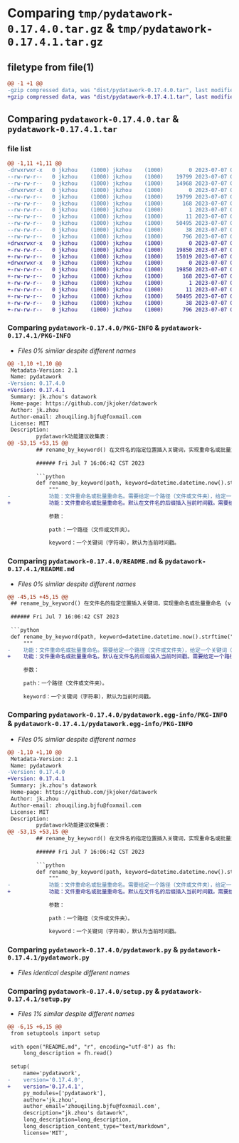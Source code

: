 # Comparing `tmp/pydatawork-0.17.4.0.tar.gz` & `tmp/pydatawork-0.17.4.1.tar.gz`

## filetype from file(1)

```diff
@@ -1 +1 @@
-gzip compressed data, was "dist/pydatawork-0.17.4.0.tar", last modified: Fri Jul  7 08:13:26 2023, max compression
+gzip compressed data, was "dist/pydatawork-0.17.4.1.tar", last modified: Fri Jul  7 08:17:24 2023, max compression
```

## Comparing `pydatawork-0.17.4.0.tar` & `pydatawork-0.17.4.1.tar`

### file list

```diff
@@ -1,11 +1,11 @@
-drwxrwxr-x   0 jkzhou    (1000) jkzhou    (1000)        0 2023-07-07 08:13:26.000000 pydatawork-0.17.4.0/
--rw-rw-r--   0 jkzhou    (1000) jkzhou    (1000)    19799 2023-07-07 08:13:26.000000 pydatawork-0.17.4.0/PKG-INFO
--rw-rw-r--   0 jkzhou    (1000) jkzhou    (1000)    14968 2023-07-07 08:10:53.000000 pydatawork-0.17.4.0/README.md
-drwxrwxr-x   0 jkzhou    (1000) jkzhou    (1000)        0 2023-07-07 08:13:26.000000 pydatawork-0.17.4.0/pydatawork.egg-info/
--rw-rw-r--   0 jkzhou    (1000) jkzhou    (1000)    19799 2023-07-07 08:13:26.000000 pydatawork-0.17.4.0/pydatawork.egg-info/PKG-INFO
--rw-rw-r--   0 jkzhou    (1000) jkzhou    (1000)      168 2023-07-07 08:13:26.000000 pydatawork-0.17.4.0/pydatawork.egg-info/SOURCES.txt
--rw-rw-r--   0 jkzhou    (1000) jkzhou    (1000)        1 2023-07-07 08:13:26.000000 pydatawork-0.17.4.0/pydatawork.egg-info/dependency_links.txt
--rw-rw-r--   0 jkzhou    (1000) jkzhou    (1000)       11 2023-07-07 08:13:26.000000 pydatawork-0.17.4.0/pydatawork.egg-info/top_level.txt
--rw-rw-r--   0 jkzhou    (1000) jkzhou    (1000)    50495 2023-07-07 08:11:43.000000 pydatawork-0.17.4.0/pydatawork.py
--rw-rw-r--   0 jkzhou    (1000) jkzhou    (1000)       38 2023-07-07 08:13:26.000000 pydatawork-0.17.4.0/setup.cfg
--rw-rw-r--   0 jkzhou    (1000) jkzhou    (1000)      796 2023-07-07 08:08:58.000000 pydatawork-0.17.4.0/setup.py
+drwxrwxr-x   0 jkzhou    (1000) jkzhou    (1000)        0 2023-07-07 08:17:24.000000 pydatawork-0.17.4.1/
+-rw-rw-r--   0 jkzhou    (1000) jkzhou    (1000)    19850 2023-07-07 08:17:24.000000 pydatawork-0.17.4.1/PKG-INFO
+-rw-rw-r--   0 jkzhou    (1000) jkzhou    (1000)    15019 2023-07-07 08:16:53.000000 pydatawork-0.17.4.1/README.md
+drwxrwxr-x   0 jkzhou    (1000) jkzhou    (1000)        0 2023-07-07 08:17:24.000000 pydatawork-0.17.4.1/pydatawork.egg-info/
+-rw-rw-r--   0 jkzhou    (1000) jkzhou    (1000)    19850 2023-07-07 08:17:24.000000 pydatawork-0.17.4.1/pydatawork.egg-info/PKG-INFO
+-rw-rw-r--   0 jkzhou    (1000) jkzhou    (1000)      168 2023-07-07 08:17:24.000000 pydatawork-0.17.4.1/pydatawork.egg-info/SOURCES.txt
+-rw-rw-r--   0 jkzhou    (1000) jkzhou    (1000)        1 2023-07-07 08:17:24.000000 pydatawork-0.17.4.1/pydatawork.egg-info/dependency_links.txt
+-rw-rw-r--   0 jkzhou    (1000) jkzhou    (1000)       11 2023-07-07 08:17:24.000000 pydatawork-0.17.4.1/pydatawork.egg-info/top_level.txt
+-rw-rw-r--   0 jkzhou    (1000) jkzhou    (1000)    50495 2023-07-07 08:11:43.000000 pydatawork-0.17.4.1/pydatawork.py
+-rw-rw-r--   0 jkzhou    (1000) jkzhou    (1000)       38 2023-07-07 08:17:24.000000 pydatawork-0.17.4.1/setup.cfg
+-rw-rw-r--   0 jkzhou    (1000) jkzhou    (1000)      796 2023-07-07 08:17:05.000000 pydatawork-0.17.4.1/setup.py
```

### Comparing `pydatawork-0.17.4.0/PKG-INFO` & `pydatawork-0.17.4.1/PKG-INFO`

 * *Files 0% similar despite different names*

```diff
@@ -1,10 +1,10 @@
 Metadata-Version: 2.1
 Name: pydatawork
-Version: 0.17.4.0
+Version: 0.17.4.1
 Summary: jk.zhou's datawork
 Home-page: https://github.com/jkjoker/datawork
 Author: jk.zhou
 Author-email: zhouqiling.bjfu@foxmail.com
 License: MIT
 Description: 
         pydatawork功能建议收集表：
@@ -53,15 +53,15 @@
         ## rename_by_keyword() 在文件名的指定位置插入关键词，实现重命名或批量重命名 (v 0.17.4.0)
         
         ###### Fri Jul 7 16:06:42 CST 2023
         
         ```python
         def rename_by_keyword(path, keyword=datetime.datetime.now().strftime("%Y-%m-%d_%H-%M-%S"), index=-1):
             """
-            功能：文件重命名或批量重命名。需要给定一个路径（文件或文件夹），给定一个关键词（字符串），给定一个位置索引（从0开始），程序会对其中的文件（忽略子文件夹）进行重命名或批量重命名，命名方式为：把keyword添加到原文件名的指定位置。
+            功能：文件重命名或批量重命名。默认在文件名的后缀插入当前时间戳。需要给定一个路径（文件或文件夹），给定一个关键词（字符串），给定一个位置索引（从0开始），程序会对其中的文件（忽略子文件夹）进行重命名或批量重命名，命名方式为：把keyword添加到原文件名的指定位置。
         
             参数：
         
             path：一个路径（文件或文件夹）。
         
             keyword：一个关键词（字符串），默认为当前时间戳。
```

### Comparing `pydatawork-0.17.4.0/README.md` & `pydatawork-0.17.4.1/README.md`

 * *Files 0% similar despite different names*

```diff
@@ -45,15 +45,15 @@
 ## rename_by_keyword() 在文件名的指定位置插入关键词，实现重命名或批量重命名 (v 0.17.4.0)
 
 ###### Fri Jul 7 16:06:42 CST 2023
 
 ```python
 def rename_by_keyword(path, keyword=datetime.datetime.now().strftime("%Y-%m-%d_%H-%M-%S"), index=-1):
     """
-    功能：文件重命名或批量重命名。需要给定一个路径（文件或文件夹），给定一个关键词（字符串），给定一个位置索引（从0开始），程序会对其中的文件（忽略子文件夹）进行重命名或批量重命名，命名方式为：把keyword添加到原文件名的指定位置。
+    功能：文件重命名或批量重命名。默认在文件名的后缀插入当前时间戳。需要给定一个路径（文件或文件夹），给定一个关键词（字符串），给定一个位置索引（从0开始），程序会对其中的文件（忽略子文件夹）进行重命名或批量重命名，命名方式为：把keyword添加到原文件名的指定位置。
 
     参数：
 
     path：一个路径（文件或文件夹）。
 
     keyword：一个关键词（字符串），默认为当前时间戳。
```

### Comparing `pydatawork-0.17.4.0/pydatawork.egg-info/PKG-INFO` & `pydatawork-0.17.4.1/pydatawork.egg-info/PKG-INFO`

 * *Files 0% similar despite different names*

```diff
@@ -1,10 +1,10 @@
 Metadata-Version: 2.1
 Name: pydatawork
-Version: 0.17.4.0
+Version: 0.17.4.1
 Summary: jk.zhou's datawork
 Home-page: https://github.com/jkjoker/datawork
 Author: jk.zhou
 Author-email: zhouqiling.bjfu@foxmail.com
 License: MIT
 Description: 
         pydatawork功能建议收集表：
@@ -53,15 +53,15 @@
         ## rename_by_keyword() 在文件名的指定位置插入关键词，实现重命名或批量重命名 (v 0.17.4.0)
         
         ###### Fri Jul 7 16:06:42 CST 2023
         
         ```python
         def rename_by_keyword(path, keyword=datetime.datetime.now().strftime("%Y-%m-%d_%H-%M-%S"), index=-1):
             """
-            功能：文件重命名或批量重命名。需要给定一个路径（文件或文件夹），给定一个关键词（字符串），给定一个位置索引（从0开始），程序会对其中的文件（忽略子文件夹）进行重命名或批量重命名，命名方式为：把keyword添加到原文件名的指定位置。
+            功能：文件重命名或批量重命名。默认在文件名的后缀插入当前时间戳。需要给定一个路径（文件或文件夹），给定一个关键词（字符串），给定一个位置索引（从0开始），程序会对其中的文件（忽略子文件夹）进行重命名或批量重命名，命名方式为：把keyword添加到原文件名的指定位置。
         
             参数：
         
             path：一个路径（文件或文件夹）。
         
             keyword：一个关键词（字符串），默认为当前时间戳。
```

### Comparing `pydatawork-0.17.4.0/pydatawork.py` & `pydatawork-0.17.4.1/pydatawork.py`

 * *Files identical despite different names*

### Comparing `pydatawork-0.17.4.0/setup.py` & `pydatawork-0.17.4.1/setup.py`

 * *Files 1% similar despite different names*

```diff
@@ -6,15 +6,15 @@
 from setuptools import setup
 
 with open("README.md", "r", encoding="utf-8") as fh:
     long_description = fh.read()
 
 setup(
     name='pydatawork',
-    version='0.17.4.0',
+    version='0.17.4.1',
     py_modules=['pydatawork'],
     author='jk.zhou',
     author_email='zhouqiling.bjfu@foxmail.com',
     description="jk.zhou's datawork",
     long_description=long_description,
     long_description_content_type="text/markdown",
     license='MIT',
```

